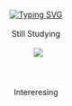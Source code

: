 <br />
    <div align="center">
      <a href="https://git.io/typing-svg"
        ><img
        src="https://readme-typing-svg.demolab.com?font=Fira+Code&duration=3000&pause=1000&color=F79160&center=true&vCenter=true&repeat=false&random=true&width=400&height=100&lines=%E2%AD%90+WELCOME+TO+YERIN+WORLD+%E2%AD%90""
        alt="Typing SVG" /></a
      >
    </div>
    <br />
    <div align="center">
      Still Studying
      <br />
      <br />
      <div>
        <img
          src="https://img.shields.io/badge/HTML5-FF4C4C?style=flat&logo=html5&logoColor=white"
          alt=""
        />
        <img
          src="https://img.shields.io/badge/CSS-FFDE44?&style=flat&logo=css3&logoColor=white"
          alt=""
        />
        <img
          src="https://img.shields.io/badge/JavaScript-FF4C4C?style=flat&logo=JavaScript&logoColor=white"
          alt=""
        />
        <img
          src="https://img.shields.io/badge/React-FFDE44?style=flat&logo=React&logoColor=white"
        />
        <img
          src="https://img.shields.io/badge/styled--components-FF4C4C?style=flat&logo=styled-components&logoColor=white"
          alt=""
        />
      </div>
      <br /><br /><br />
      Intereresing
      <br />
      <br />
      <div>
        <img
          src="https://img.shields.io/badge/TypeScript-43853D?style=flat&logo=typescript&logoColor=white"
          alt=""
        />
        <img
          src="https://img.shields.io/badge/React_Native-263016?style=flat&logo=react&logoColor=61DAFB"
          alt=""
        />
        <img
          src="https://img.shields.io/badge/Node.js-43853D?style=flat&logo=node.js&logoColor=white"
          alt=""
        />
        <img
          src="https://img.shields.io/badge/Vue.js-263016?style=flat&logo=vue.js&logoColor=4FC08D"
          alt=""
        />
      </div>
    </div>
    <br />
    <br />
    <div align="center">
      <img
        src="https://github-readme-stats.vercel.app/api/top-langs/?username=seyerin&layout=compact"
        alt=""
      />
    </div>
